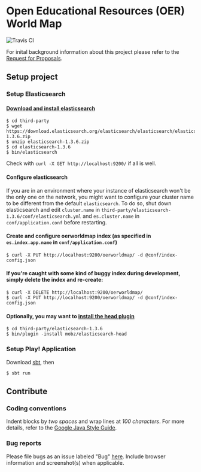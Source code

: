 # Open Educational Resources (OER) World Map

![Travis CI](https://travis-ci.org/hbz/oerworldmap.svg)

For inital background information about this project please refer to the
[Request for Proposals](http://www.hewlett.org/sites/default/files/OER%20mapping%20RFP_Phase%202%20Final%20June%2023%202014.pdf).

## Setup project

### Setup Elasticsearch

#### [Download and install elasticsearch](http://www.elasticsearch.org/overview/elkdownloads/)

    $ cd third-party
    $ wget https://download.elasticsearch.org/elasticsearch/elasticsearch/elasticsearch-1.3.6.zip
    $ unzip elasticsearch-1.3.6.zip
    $ cd elasticsearch-1.3.6
    $ bin/elasticsearch

Check with `curl -X GET http://localhost:9200/` if all is well.
    
#### Configure elasticsearch

If you are in an environment where your instance of elasticsearch won't be the only one on the network, you might want
to configure your cluster name to be different from the default `elasticsearch`. To do so, shut down elasticsearch and
edit `cluster.name` in `third-party/elasticsearch-1.3.6/conf/elasticsearch.yml` and `es.cluster.name`
in `conf/application.conf` before restarting.

#### Create and configure oerworldmap index (as specified in `es.index.app.name` in `conf/application.conf`)

    $ curl -X PUT http://localhost:9200/oerworldmap/ -d @conf/index-config.json

#### If you're caught with some kind of buggy index during development, simply delete the index and re-create:

    $ curl -X DELETE http://localhost:9200/oerworldmap/
    $ curl -X PUT http://localhost:9200/oerworldmap/ -d @conf/index-config.json

#### Optionally, you may want to [install the head plugin](https://github.com/mobz/elasticsearch-head)

    $ cd third-party/elasticsearch-1.3.6
    $ bin/plugin -install mobz/elasticsearch-head

### Setup Play! Application

Download [sbt](http://www.scala-sbt.org/download.html), then

    $ sbt run

## Contribute

### Coding conventions

Indent blocks by *two spaces* and wrap lines at *100 characters*. For more
details, refer to the [Google Java Style
Guide](https://google-styleguide.googlecode.com/svn/trunk/javaguide.html).

### Bug reports

Please file bugs as an issue labeled "Bug" [here](https://github.com/hbz/oerworldmap/issues/new). Include browser information and screenshot(s) when applicable.
